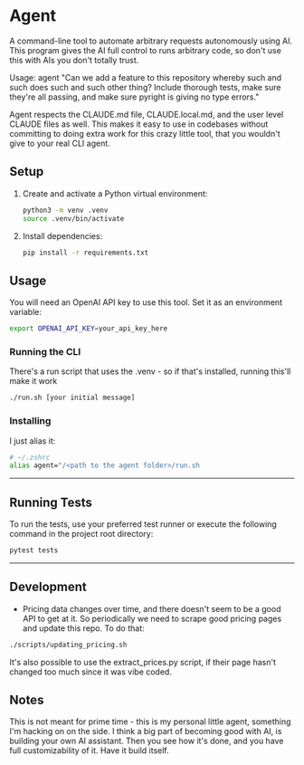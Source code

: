 # Agent

A command-line tool to automate arbitrary requests autonomously using AI.
This program gives the AI full control to runs arbitrary code, so don't use
this with AIs you don't totally trust.

Usage: agent "Can we add a feature to this repository whereby such and such does such and such other thing? Include thorough tests, make sure they're all passing, and make sure pyright is giving no type errors."

Agent respects the CLAUDE.md file, CLAUDE.local.md, and the user level CLAUDE files as well.
This makes it easy to use in codebases without committing to doing extra work for this crazy little tool,
that you wouldn't give to your real CLI agent.

## Setup

1. Create and activate a Python virtual environment:
   ```bash
   python3 -m venv .venv
   source .venv/bin/activate
   ```
2. Install dependencies:
   ```bash
   pip install -r requirements.txt
   ```

## Usage

You will need an OpenAI API key to use this tool. Set it as an environment variable:

```bash
export OPENAI_API_KEY=your_api_key_here
```

### Running the CLI

There's a run script that uses the .venv - so if that's installed, running this'll make it work

```bash
./run.sh [your initial message]
```

### Installing

I just alias it:

```bash
# ~/.zshrc
alias agent="/<path to the agent folder>/run.sh
```

---

## Running Tests

To run the tests, use your preferred test runner or execute the following command in the project root directory:

```bash
pytest tests
```

---

## Development
- Pricing data changes over time, and there doesn't seem to be a good API to get at it.
  So periodically we need to scrape good pricing pages and update this repo. To do that:
```sh
./scripts/updating_pricing.sh
```
  It's also possible to use the extract_prices.py script, if their page hasn't changed
  too much since it was vibe coded.

## Notes

This is not meant for prime time - this is my personal little agent, something I'm hacking on on the side.
I think a big part of becoming good with AI, is building your own AI assistant. Then you see how it's done, and you have full customizability of it. Have it build itself.
